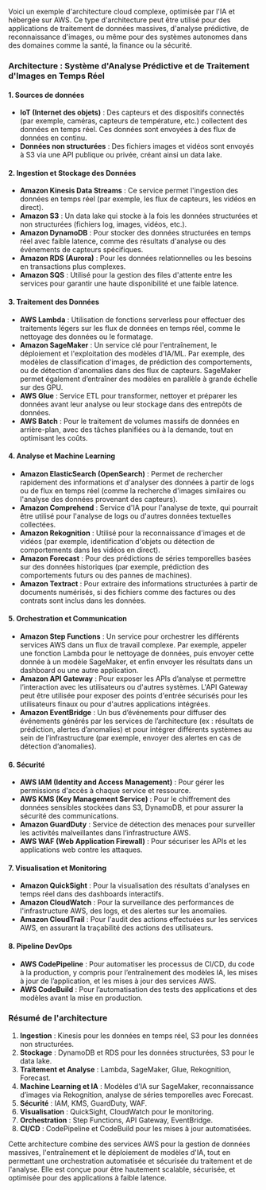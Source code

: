 Voici un exemple d'architecture cloud complexe, optimisée par l'IA et hébergée sur AWS. Ce type d'architecture peut être utilisé pour des applications de traitement de données massives, d'analyse prédictive, de reconnaissance d'images, ou même pour des systèmes autonomes dans des domaines comme la santé, la finance ou la sécurité.

### Architecture : Système d'Analyse Prédictive et de Traitement d'Images en Temps Réel

#### 1. **Sources de données**
   - **IoT (Internet des objets)** : Des capteurs et des dispositifs connectés (par exemple, caméras, capteurs de température, etc.) collectent des données en temps réel. Ces données sont envoyées à des flux de données en continu.
   - **Données non structurées** : Des fichiers images et vidéos sont envoyés à S3 via une API publique ou privée, créant ainsi un data lake.

#### 2. **Ingestion et Stockage des Données**
   - **Amazon Kinesis Data Streams** : Ce service permet l'ingestion des données en temps réel (par exemple, les flux de capteurs, les vidéos en direct).
   - **Amazon S3** : Un data lake qui stocke à la fois les données structurées et non structurées (fichiers log, images, vidéos, etc.).
   - **Amazon DynamoDB** : Pour stocker des données structurées en temps réel avec faible latence, comme des résultats d'analyse ou des événements de capteurs spécifiques.
   - **Amazon RDS (Aurora)** : Pour les données relationnelles ou les besoins en transactions plus complexes.
   - **Amazon SQS** : Utilisé pour la gestion des files d'attente entre les services pour garantir une haute disponibilité et une faible latence.

#### 3. **Traitement des Données**
   - **AWS Lambda** : Utilisation de fonctions serverless pour effectuer des traitements légers sur les flux de données en temps réel, comme le nettoyage des données ou le formatage.
   - **Amazon SageMaker** : Un service clé pour l'entraînement, le déploiement et l'exploitation des modèles d'IA/ML. Par exemple, des modèles de classification d'images, de prédiction des comportements, ou de détection d'anomalies dans des flux de capteurs. SageMaker permet également d’entraîner des modèles en parallèle à grande échelle sur des GPU.
   - **AWS Glue** : Service ETL pour transformer, nettoyer et préparer les données avant leur analyse ou leur stockage dans des entrepôts de données.
   - **AWS Batch** : Pour le traitement de volumes massifs de données en arrière-plan, avec des tâches planifiées ou à la demande, tout en optimisant les coûts.

#### 4. **Analyse et Machine Learning**
   - **Amazon ElasticSearch (OpenSearch)** : Permet de rechercher rapidement des informations et d'analyser des données à partir de logs ou de flux en temps réel (comme la recherche d'images similaires ou l'analyse des données provenant des capteurs).
   - **Amazon Comprehend** : Service d'IA pour l'analyse de texte, qui pourrait être utilisé pour l'analyse de logs ou d'autres données textuelles collectées.
   - **Amazon Rekognition** : Utilisé pour la reconnaissance d'images et de vidéos (par exemple, identification d'objets ou détection de comportements dans les vidéos en direct).
   - **Amazon Forecast** : Pour des prédictions de séries temporelles basées sur des données historiques (par exemple, prédiction des comportements futurs ou des pannes de machines).
   - **Amazon Textract** : Pour extraire des informations structurées à partir de documents numérisés, si des fichiers comme des factures ou des contrats sont inclus dans les données.

#### 5. **Orchestration et Communication**
   - **Amazon Step Functions** : Un service pour orchestrer les différents services AWS dans un flux de travail complexe. Par exemple, appeler une fonction Lambda pour le nettoyage de données, puis envoyer cette donnée à un modèle SageMaker, et enfin envoyer les résultats dans un dashboard ou une autre application.
   - **Amazon API Gateway** : Pour exposer les APIs d’analyse et permettre l’interaction avec les utilisateurs ou d'autres systèmes. L'API Gateway peut être utilisée pour exposer des points d'entrée sécurisés pour les utilisateurs finaux ou pour d'autres applications intégrées.
   - **Amazon EventBridge** : Un bus d’événements pour diffuser des événements générés par les services de l’architecture (ex : résultats de prédiction, alertes d’anomalies) et pour intégrer différents systèmes au sein de l’infrastructure (par exemple, envoyer des alertes en cas de détection d’anomalies).

#### 6. **Sécurité**
   - **AWS IAM (Identity and Access Management)** : Pour gérer les permissions d'accès à chaque service et ressource.
   - **AWS KMS (Key Management Service)** : Pour le chiffrement des données sensibles stockées dans S3, DynamoDB, et pour assurer la sécurité des communications.
   - **Amazon GuardDuty** : Service de détection des menaces pour surveiller les activités malveillantes dans l’infrastructure AWS.
   - **AWS WAF (Web Application Firewall)** : Pour sécuriser les APIs et les applications web contre les attaques.

#### 7. **Visualisation et Monitoring**
   - **Amazon QuickSight** : Pour la visualisation des résultats d'analyses en temps réel dans des dashboards interactifs.
   - **Amazon CloudWatch** : Pour la surveillance des performances de l'infrastructure AWS, des logs, et des alertes sur les anomalies.
   - **Amazon CloudTrail** : Pour l'audit des actions effectuées sur les services AWS, en assurant la traçabilité des actions des utilisateurs.

#### 8. **Pipeline DevOps**
   - **AWS CodePipeline** : Pour automatiser les processus de CI/CD, du code à la production, y compris pour l’entraînement des modèles IA, les mises à jour de l’application, et les mises à jour des services AWS.
   - **AWS CodeBuild** : Pour l’automatisation des tests des applications et des modèles avant la mise en production.

### Résumé de l'architecture

1. **Ingestion** : Kinesis pour les données en temps réel, S3 pour les données non structurées.
2. **Stockage** : DynamoDB et RDS pour les données structurées, S3 pour le data lake.
3. **Traitement et Analyse** : Lambda, SageMaker, Glue, Rekognition, Forecast.
4. **Machine Learning et IA** : Modèles d’IA sur SageMaker, reconnaissance d’images via Rekognition, analyse de séries temporelles avec Forecast.
5. **Sécurité** : IAM, KMS, GuardDuty, WAF.
6. **Visualisation** : QuickSight, CloudWatch pour le monitoring.
7. **Orchestration** : Step Functions, API Gateway, EventBridge.
8. **CI/CD** : CodePipeline et CodeBuild pour les mises à jour automatisées.

Cette architecture combine des services AWS pour la gestion de données massives, l'entraînement et le déploiement de modèles d'IA, tout en permettant une orchestration automatisée et sécurisée du traitement et de l'analyse. Elle est conçue pour être hautement scalable, sécurisée, et optimisée pour des applications à faible latence.
